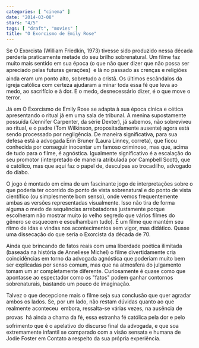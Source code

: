 ```yaml
---
categories: [ "cinema" ]
date: "2014-03-08"
stars: "4/5"
tags: [ "draft", "movies" ]
title: "O Exorcismo de Emily Rose"
---
```

Se O Exorcista (William Friedkin, 1973) tivesse sido produzido nessa
década perderia praticamente metade do seu brilho sobrenatural. Um
filme faz muito mais sentido em sua época (o que não quer dizer que
não possa ser apreciado pelas futuras gerações)  e lá no passado as
crenças e religiões ainda eram um ponto alto, sobretudo a cristã. Os
últimos escândalos da igreja católica com certeza ajudaram a minar
toda essa fé que leva ao medo, ao sacrifício e à dor. E o medo,
desnecessário dizer, é o que move o terror.

Já em O Exorcismo de Emily Rose se adapta à sua época cínica e cética
apresentando o ritual já em uma sala de tribunal. A menina supostamente
possuída (Jennifer Carpenter, da série Dexter), já sabemos, não
sobreviveu ao ritual, e o padre (Tom Wilkinson, propositadamente ausente)
agora está sendo processado por negligência. De maneira significativa,
para sua defesa está a advogada Erin Bruner (Laura Linney, correta),
que ficou conhecida por conseguir inocentar um famoso criminoso, mas que,
acima de tudo para o filme, é agnóstica. Igualmente significativo
é a escalação do seu promotor (interpretado de maneira atribulada
por Campbell Scott), que é católico, mas que aqui faz o papel de,
desculpas ao trocadilho, advogado do diabo.

O jogo é montado em cima de um fascinante jogo de interpretações sobre
o que poderia ter ocorrido do ponto de vista sobrenatural e do ponto de
vista científico (ou simplesmente bom senso), onde vemos frequentemente
ambas as versões representadas visualmente. Isso não tira de forma
alguma o medo de sequências arrebatadoras justamente porque escolheram
não mostrar muito (o velho segredo que vários filmes do gênero se
esquecem e esculhambam tudo). É um filme que mantém seu ritmo de
idas e vindas nos acontecimentos sem vigor, mas didático. Quase uma
dissecação do que seria o Exorcista da década de 70.

Ainda que brincando de fatos reais com uma liberdade poética ilimitada
(baseada na história de Anneliese Michel) o filme divertidamente cria
coincidências em torno da advogada agnóstica que poderiam muito bem
ser explicadas por senso comum, mas que na atmosfera do julgamento tomam
um ar completamente diferente. Curiosamente é quase como que apontasse
ao espectador como os "fatos" podem ganhar contornos sobrenaturais,
bastando um pouco de imaginação.

Talvez o que decepcione mais o filme seja sua conclusão que quer agradar
ambos os lados. Se, por um lado, não restam dúvidas quanto ao que
realmente aconteceu  embora, ressalta-se várias vezes, na ausência
de provas  há ainda a chama da fé, essa estranha fé católica pela
dor e pelo sofrimento que é o apelativo do discurso final da advogada,
e que soa extremamente infantil se comparado com a visão sensata e humana
de Jodie Foster em Contato a respeito da sua própria experiência.
